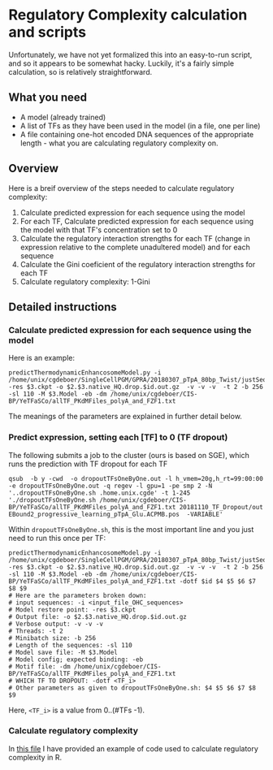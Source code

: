 # Regulatory Complexity calculation and scripts

Unfortunately, we have not yet formalized this into an easy-to-run script, and so it appears to be somewhat hacky. Luckily, it's a fairly simple calculation, so is relatively straightforward. 

## What you need
* A model (already trained)
* A list of TFs as they have been used in the model (in a file, one per line)
* A file containing one-hot encoded DNA sequences of the appropriate length -  what you are calculating regulatory complexity on.

## Overview
Here is a breif overview of the steps needed to calculate regulatory complexity:

1. Calculate predicted expression for each sequence using the model
2. For each TF, Calculate predicted expression for each sequence using the model with that TF's concentration set to 0
3. Calculate the regulatory interaction strengths for each TF (change in expression relative to the complete unadultered model) and for each sequence
4. Calculate the Gini coeficient of the regulatory interaction strengths for each TF
5. Calculate regulatory complexity: 1-Gini

## Detailed instructions
### Calculate predicted expression for each sequence using the model
Here is an example:
```{bash}
predictThermodynamicEnhancosomeModel.py -i /home/unix/cgdeboer/SingleCellPGM/GPRA/20180307_pTpA_80bp_Twist/justSeqs_native_HQ.sequencedRegion110.OHC.gz -res $3.ckpt -o $2.$3.native_HQ.drop.$id.out.gz  -v -v -v  -t 2 -b 256  -sl 110 -M $3.Model -eb -dm /home/unix/cgdeboer/CIS-BP/YeTFaSCo/allTF_PKdMFiles_polyA_and_FZF1.txt
```
The meanings of the parameters are explained in further detail below.

### Predict expression, setting each [TF] to 0 (TF dropout)
The following submits a job to the cluster (ours is based on SGE), which runs the prediction with TF dropout for each TF
```{bash}
qsub  -b y -cwd  -o dropoutTFsOneByOne.out -l h_vmem=20g,h_rt=99:00:00 -e dropoutTFsOneByOne.out -q regev -l gpu=1 -pe smp 2 -N '..dropoutTFsOneByOne.sh .home.unix.cgde' -t 1-245 './dropoutTFsOneByOne.sh /home/unix/cgdeboer/CIS-BP/YeTFaSCo/allTF_PKdMFiles_polyA_and_FZF1.txt 20181110_TF_Dropout/out EBound2_progressive_learning_pTpA_Glu.ACPMB.pos  -VARIABLE'
```

Within `dropoutTFsOneByOne.sh`, this is the most important line and you just need to run this once per TF:
```{bash}
predictThermodynamicEnhancosomeModel.py -i /home/unix/cgdeboer/SingleCellPGM/GPRA/20180307_pTpA_80bp_Twist/justSeqs_native_HQ.sequencedRegion110.OHC.gz -res $3.ckpt -o $2.$3.native_HQ.drop.$id.out.gz  -v -v -v  -t 2 -b 256  -sl 110 -M $3.Model -eb -dm /home/unix/cgdeboer/CIS-BP/YeTFaSCo/allTF_PKdMFiles_polyA_and_FZF1.txt -dotf $id $4 $5 $6 $7 $8 $9
# Here are the parameters broken down:
# input sequences: -i <input_file_OHC_sequences>
# Model restore point: -res $3.ckpt 
# Output file: -o $2.$3.native_HQ.drop.$id.out.gz  
# Verbose output: -v -v -v  
# Threads: -t 2 
# Minibatch size: -b 256  
# Length of the sequences: -sl 110 
# Model save file: -M $3.Model 
# Model config; expected binding: -eb 
# Motif file: -dm /home/unix/cgdeboer/CIS-BP/YeTFaSCo/allTF_PKdMFiles_polyA_and_FZF1.txt 
# WHICH TF TO DROPOUT: -dotf <TF_i> 
# Other parameters as given to dropoutTFsOneByOne.sh: $4 $5 $6 $7 $8 $9
```
Here, `<TF_i>` is a value from 0..(#TFs -1).

### Calculate regulatory complexity
In [this file](RegComp.R) I have provided an example of code used to calculate regulatory complexity in R. 


